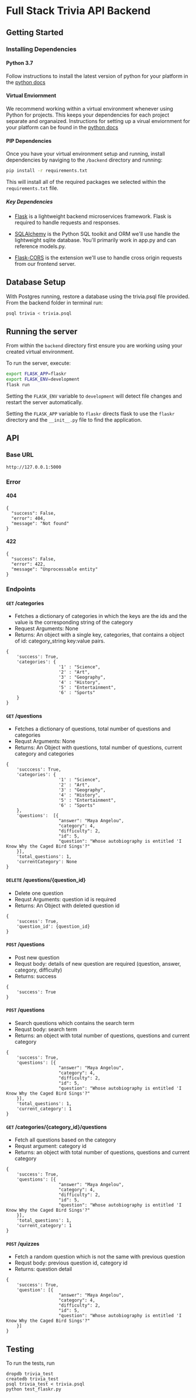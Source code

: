 # Full Stack Trivia API Backend

## Getting Started

### Installing Dependencies

#### Python 3.7

Follow instructions to install the latest version of python for your platform in the [python docs](https://docs.python.org/3/using/unix.html#getting-and-installing-the-latest-version-of-python)

#### Virtual Enviornment

We recommend working within a virtual environment whenever using Python for projects. This keeps your dependencies for each project separate and organaized. Instructions for setting up a virual enviornment for your platform can be found in the [python docs](https://packaging.python.org/guides/installing-using-pip-and-virtual-environments/)

#### PIP Dependencies

Once you have your virtual environment setup and running, install dependencies by naviging to the `/backend` directory and running:

```bash
pip install -r requirements.txt
```

This will install all of the required packages we selected within the `requirements.txt` file.

##### Key Dependencies

- [Flask](http://flask.pocoo.org/)  is a lightweight backend microservices framework. Flask is required to handle requests and responses.

- [SQLAlchemy](https://www.sqlalchemy.org/) is the Python SQL toolkit and ORM we'll use handle the lightweight sqlite database. You'll primarily work in app.py and can reference models.py.

- [Flask-CORS](https://flask-cors.readthedocs.io/en/latest/#) is the extension we'll use to handle cross origin requests from our frontend server.

## Database Setup
With Postgres running, restore a database using the trivia.psql file provided. From the backend folder in terminal run:
```bash
psql trivia < trivia.psql
```

## Running the server

From within the `backend` directory first ensure you are working using your created virtual environment.

To run the server, execute:

```bash
export FLASK_APP=flaskr
export FLASK_ENV=development
flask run
```

Setting the `FLASK_ENV` variable to `development` will detect file changes and restart the server automatically.

Setting the `FLASK_APP` variable to `flaskr` directs flask to use the `flaskr` directory and the `__init__.py` file to find the application.

## API
### Base URL
`http://127.0.0.1:5000`
### Error
#### 404
```
{
  "success": False,
  "error": 404,
  "message": "Not found"
}
```
#### 422
```
{
  "success": False,
  "error": 422,
  "message": "Unprocessable entity"
}
```
### Endpoints
#### `GET` /categories
- Fetches a dictionary of categories in which the keys are the ids and the value is the corresponding string of the category
- Request Arguments: None
- Returns: An object with a single key, categories, that contains a object of id: category_string key:value pairs.
```
{
	'success': True,
	'categories': {
					'1' : "Science",
					'2' : "Art",
					'3' : "Geography",
					'4' : "History",
					'5' : "Entertainment",
					'6' : "Sports"
	}
}
```

#### `GET` /questions
- Fetches a dictionary of questions, total number of questions and categories
- Requst Arguments: None
- Returns: An Object with questions, total number of questions, current category and categories

```
{
	'succcess': True,
	'categories': {
					'1' : "Science",
					'2' : "Art",
					'3' : "Geography",
					'4' : "History",
					'5' : "Entertainment",
					'6' : "Sports"
	},
	'questions':  [{
					"answer": "Maya Angelou",
					"category": 4,
					"difficulty": 2,
					"id": 5,
					"question": "Whose autobiography is entitled 'I Know Why the Caged Bird Sings'?"
	}],
	'total_questions': 1,
	'currentCategory': None
}
```

#### `DELETE` /questions/{question_id}
- Delete one question
- Requst Arguments: question id is required
- Returns: An Object with deleted question id
```
{
    'success': True,
    'question_id': {question_id}
}
```

#### `POST` /questions
- Post new question
- Requst body: details of new question are required (question, answer, category, difficulty)
- Returns: success

```
{
    'success': True
}
```

#### `POST` /questions
- Search questions which contains the search term
- Requst body: search term
- Returns: an object with total number of questions, questions and current category
```
{
    'success': True,
    'questions': [{
					"answer": "Maya Angelou",
					"category": 4,
					"difficulty": 2,
					"id": 5,
					"question": "Whose autobiography is entitled 'I Know Why the Caged Bird Sings'?"
	}],
    'total_questions': 1,
    'current_category': 1
}
```

#### `GET` /categories/{category_id}/questions
- Fetch all questions based on the category
- Requst argument: category id
- Returns: an object with total number of questions, questions and current category
```
{
    'success': True,
    'questions': [{
					"answer": "Maya Angelou",
					"category": 4,
					"difficulty": 2,
					"id": 5,
					"question": "Whose autobiography is entitled 'I Know Why the Caged Bird Sings'?"
	}],
    'total_questions': 1,
    'current_category': 1
}
```

#### `POST` /quizzes
- Fetch a random question which is not the same with previous question
- Requst body: previous question id, category id
- Returns: question detail

```
{
    'success': True,
    'question': [{
					"answer": "Maya Angelou",
					"category": 4,
					"difficulty": 2,
					"id": 5,
					"question": "Whose autobiography is entitled 'I Know Why the Caged Bird Sings'?"
	}]
}
```


## Testing
To run the tests, run
```
dropdb trivia_test
createdb trivia_test
psql trivia_test < trivia.psql
python test_flaskr.py
```
